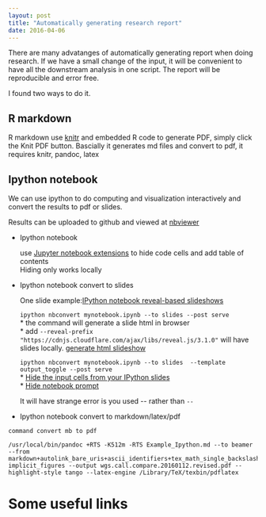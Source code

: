 ```yaml
---
layout: post
title: "Automatically generating research report"
date: 2016-04-06
---
```



There are many advatanges of automatically generating report when doing research. 
If we have a small change of the input, it will be convenient to have all the downstream analysis in one script.
The report will be reproducible and error free.

I found two ways to do it.

## R markdown 
R markdown use [knitr](http://yihui.name/knitr/) and embedded R code to generate PDF, simply click the Knit PDF button. 
Bascially it generates md files and convert to pdf, it requires knitr, pandoc, latex



## Ipython notebook

We can use ipython to do computing and visualization interactively and convert the results to pdf or slides.

Results can be uploaded to github and viewed at [nbviewer](http://nbviewer.jupyter.org/)

- Ipython notebook

   use [Jupyter notebook extensions](https://github.com/ipython-contrib/IPython-notebook-extensions) to hide code cells and add table of contents  
   Hiding only works locally

- Ipython notebook convert to slides

   One slide example:[IPython notebook reveal-based slideshows](http://www.slideviper.oquanta.info/tutorial/slideshow_tutorial_slides.html#/)  

   ```ipython nbconvert mynotebook.ipynb --to slides --post serve```     
      * the command will generate a slide html in browser  
      * add ```--reveal-prefix "https://cdnjs.cloudflare.com/ajax/libs/reveal.js/3.1.0"``` will have slides locally. [generate html slideshow](http://stackoverflow.com/questions/20441848/how-do-i-separate-slides-when-exporting-an-ipython-notebook-to-reveal-js)

   ```ipython nbconvert mynotebook.ipynb --to slides  --template output_toggle --post serve```  
      * [Hide the input cells from your IPython slides](http://www.damian.oquanta.info/posts/hide-the-input-cells-from-your-ipython-slides.html)  
      * [Hide notebook prompt](http://stackoverflow.com/questions/32358778/hide-ipython-notebook-prompt)  
   
   It will have strange error is you used -- rather than ```--```
- Ipython notebook convert to markdown/latex/pdf

``` 
command convert mb to pdf 

/usr/local/bin/pandoc +RTS -K512m -RTS Example_Ipython.md --to beamer --from markdown+autolink_bare_uris+ascii_identifiers+tex_math_single_backslash-implicit_figures --output wgs.call.compare.20160112.revised.pdf --highlight-style tango --latex-engine /Library/TeX/texbin/pdflatex

```

# Some useful links

